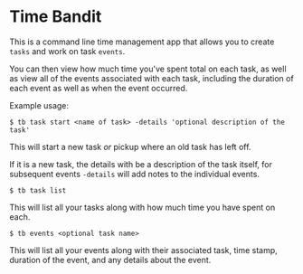 # Time Bandit

This is a command line time management app that allows you to create `tasks` and work on task `events`. 

You can then view how much time you've spent total on each task,
as well as view all of the events associated with each task,
including the duration of each event as well as when the event occurred. 

Example usage: 

`$ tb task start <name of task> -details 'optional description of the task'`

This will start a new task *or* pickup where an old task has left off.

If it is a new task, the details with be a description of the task itself,
for subsequent events `-details` will add notes to the individual events.

`$ tb task list`

This will list all your tasks along with how much time you have spent on each.

`$ tb events <optional task name>`

This will list all your events along with their associated task, time stamp, duration of the event, and any details about the event.

